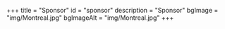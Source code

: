+++
title = "Sponsor"
id = "sponsor"
description = "Sponsor"
bgImage = "img/Montreal.jpg"
bgImageAlt = "img/Montreal.jpg"
+++
